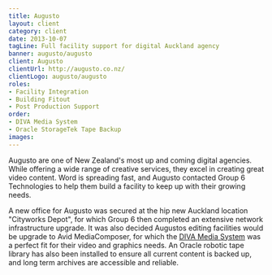 ```yaml
---
title: Augusto
layout: client
category: client
date: 2013-10-07
tagLine: Full facility support for digital Auckland agency
banner: augusto/augusto
client: Augusto
clientUrl: http://augusto.co.nz/
clientLogo: augusto/augusto
roles:
- Facility Integration
- Building Fitout
- Post Production Support
order:
- DIVA Media System
- Oracle StorageTek Tape Backup
images:
---
```


Augusto are one of New Zealand's most up and coming digital agencies. While offering a wide range of creative services, they excel in creating great video content. Word is spreading fast, and Augusto contacted Group 6 Technologies to help them build a facility to keep up with their growing needs.

A new office for Augusto was secured at the hip new Auckland location "Cityworks Depot", for which Group 6 then completed an extensive network infrastructure upgrade. It was also decided Augustos editing facilities would be upgrade to Avid MediaComposer, for which the [DIVA Media System](/diva/) was a perfect fit for their video and graphics needs. An Oracle robotic tape library has also been installed to ensure all current content is backed up, and long term archives are accessible and reliable.
